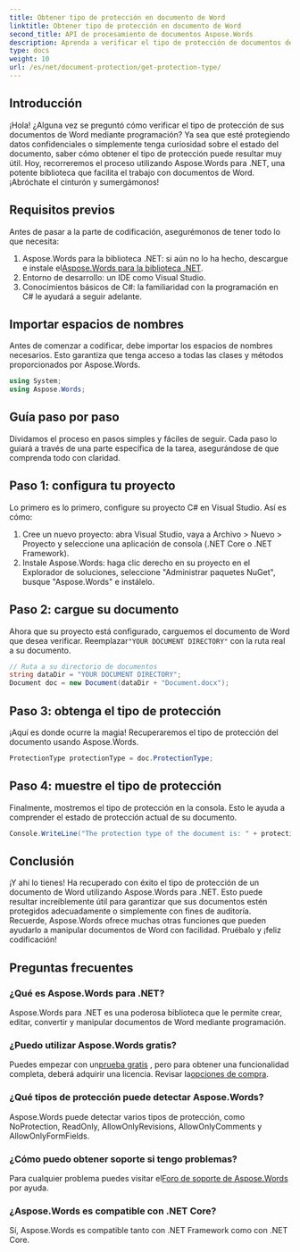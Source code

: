 ```yaml
---
title: Obtener tipo de protección en documento de Word
linktitle: Obtener tipo de protección en documento de Word
second_title: API de procesamiento de documentos Aspose.Words
description: Aprenda a verificar el tipo de protección de documentos de Word usando Aspose.Words para .NET. Se incluyen guía paso a paso, ejemplos de código y preguntas frecuentes.
type: docs
weight: 10
url: /es/net/document-protection/get-protection-type/
---
```

## Introducción

¡Hola! ¿Alguna vez se preguntó cómo verificar el tipo de protección de sus documentos de Word mediante programación? Ya sea que esté protegiendo datos confidenciales o simplemente tenga curiosidad sobre el estado del documento, saber cómo obtener el tipo de protección puede resultar muy útil. Hoy, recorreremos el proceso utilizando Aspose.Words para .NET, una potente biblioteca que facilita el trabajo con documentos de Word. ¡Abróchate el cinturón y sumergámonos!

## Requisitos previos

Antes de pasar a la parte de codificación, asegurémonos de tener todo lo que necesita:

1.  Aspose.Words para la biblioteca .NET: si aún no lo ha hecho, descargue e instale el[Aspose.Words para la biblioteca .NET](https://releases.aspose.com/words/net/).
2. Entorno de desarrollo: un IDE como Visual Studio.
3. Conocimientos básicos de C#: la familiaridad con la programación en C# le ayudará a seguir adelante.

## Importar espacios de nombres

Antes de comenzar a codificar, debe importar los espacios de nombres necesarios. Esto garantiza que tenga acceso a todas las clases y métodos proporcionados por Aspose.Words.

```csharp
using System;
using Aspose.Words;
```

## Guía paso por paso

Dividamos el proceso en pasos simples y fáciles de seguir. Cada paso lo guiará a través de una parte específica de la tarea, asegurándose de que comprenda todo con claridad.

## Paso 1: configura tu proyecto

Lo primero es lo primero, configure su proyecto C# en Visual Studio. Así es cómo:

1. Cree un nuevo proyecto: abra Visual Studio, vaya a Archivo > Nuevo > Proyecto y seleccione una aplicación de consola (.NET Core o .NET Framework).
2. Instale Aspose.Words: haga clic derecho en su proyecto en el Explorador de soluciones, seleccione "Administrar paquetes NuGet", busque "Aspose.Words" e instálelo.

## Paso 2: cargue su documento

 Ahora que su proyecto está configurado, carguemos el documento de Word que desea verificar. Reemplazar`"YOUR DOCUMENT DIRECTORY"` con la ruta real a su documento.

```csharp
// Ruta a su directorio de documentos
string dataDir = "YOUR DOCUMENT DIRECTORY";
Document doc = new Document(dataDir + "Document.docx");
```

## Paso 3: obtenga el tipo de protección

¡Aquí es donde ocurre la magia! Recuperaremos el tipo de protección del documento usando Aspose.Words.

```csharp
ProtectionType protectionType = doc.ProtectionType;
```

## Paso 4: muestre el tipo de protección

Finalmente, mostremos el tipo de protección en la consola. Esto le ayuda a comprender el estado de protección actual de su documento.

```csharp
Console.WriteLine("The protection type of the document is: " + protectionType);
```

## Conclusión

¡Y ahí lo tienes! Ha recuperado con éxito el tipo de protección de un documento de Word utilizando Aspose.Words para .NET. Esto puede resultar increíblemente útil para garantizar que sus documentos estén protegidos adecuadamente o simplemente con fines de auditoría. Recuerde, Aspose.Words ofrece muchas otras funciones que pueden ayudarlo a manipular documentos de Word con facilidad. Pruébalo y ¡feliz codificación!

## Preguntas frecuentes

### ¿Qué es Aspose.Words para .NET?
Aspose.Words para .NET es una poderosa biblioteca que le permite crear, editar, convertir y manipular documentos de Word mediante programación.

### ¿Puedo utilizar Aspose.Words gratis?
 Puedes empezar con un[prueba gratis](https://releases.aspose.com/) , pero para obtener una funcionalidad completa, deberá adquirir una licencia. Revisar la[opciones de compra](https://purchase.aspose.com/buy).

### ¿Qué tipos de protección puede detectar Aspose.Words?
Aspose.Words puede detectar varios tipos de protección, como NoProtection, ReadOnly, AllowOnlyRevisions, AllowOnlyComments y AllowOnlyFormFields.

### ¿Cómo puedo obtener soporte si tengo problemas?
 Para cualquier problema puedes visitar el[Foro de soporte de Aspose.Words](https://forum.aspose.com/c/words/8) por ayuda.

### ¿Aspose.Words es compatible con .NET Core?
Sí, Aspose.Words es compatible tanto con .NET Framework como con .NET Core.